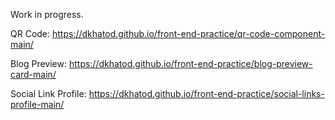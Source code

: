 Work in progress.

QR Code:
https://dkhatod.github.io/front-end-practice/qr-code-component-main/

Blog Preview: 
https://dkhatod.github.io/front-end-practice/blog-preview-card-main/


Social Link Profile:
https://dkhatod.github.io/front-end-practice/social-links-profile-main/
